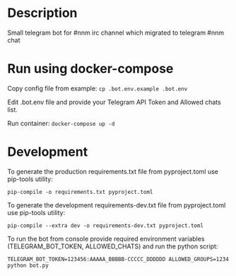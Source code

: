 # Description

Small telegram bot for #nnm irc channel which migrated to telegram #nnm chat

# Run using docker-compose

Copy config file from example:
`cp .bot.env.example .bot.env`

Edit .bot.env file and provide your Telegram API Token and Allowed chats list.

Run container:
`docker-compose up -d`

# Development

To generate the production requirements.txt file from pyproject.toml use pip-tools utility:

`pip-compile -o requirements.txt pyproject.toml`

To generate the development requirements-dev.txt file from pyproject.toml use pip-tools utility:

`pip-compile --extra dev -o requirements-dev.txt pyproject.toml`

To run the bot from console provide required environment variables (TELEGRAM_BOT_TOKEN, ALLOWED_CHATS) and run the python script:

`TELEGRAM_BOT_TOKEN=123456:AAAAA_BBBBB-CCCCC_DDDDDD ALLOWED_GROUPS=1234 python bot.py`
